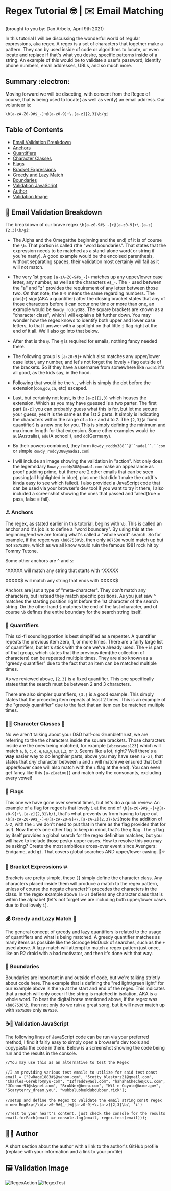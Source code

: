 # Regex Tutorial 🤓	 | ✉️ Email Matching

(brought to you by: Dan Arbelo, April 9th 2021)

In this tutorial I will be discussing the wonderful world of regular expressions, aka regex. A regex is a set of characters that together make a pattern. They can by used inside of code or algorithms to locate, or even locate and replace if that's what you desire, specific patterns inside of a string. An example of this would be to validate a user's password, identify phone numbers, email addresses, URLs, and so much more.

## Summary :electron:

Moving forward we will be disecting, with consent from the Regex of course, that is being used to locate( as well as verify) an email address. Our volunteer is:</br> 

`\b[a-zA-Z0-9#$_-]+@[a-z0-9]+\.[a-z]{2,3}\b/gi`</br>

## Table of Contents

- [Email Validation Breakdown](#breakdown)
- [Anchors](#anchors)
- [Quantifiers](#quantifiers)
- [Character Classes](#character-classes)
- [Flags](#flags)
- [Bracket Expressions](#bracket-expressions)
- [Greedy and Lazy Match](#greedy-and-lazy-match)
- [Boundaries](#boundaries)
- [Validation JavaScript](#validation-javascript)
- [Author](#author)
- [Validation Image](#validation-image)


## 🐸 Email Validation Breakdown 
The breakdown of our brave regex `\b[a-z0-9#$_-]+@[a-z0-9]+\.[a-z]{2,3}\b/gi`:

- The Alpha and the Omega(the beginning and the end) of it is of course the `\b`. That portion is called rthe "word boundaries". That states that the expression needs to be matched as a stand-alone word( or string if you're nasty). A good example would be the encolsed parenthesis, without separating spaces, their validation most certainly will fail as it will not match.

- The very 1st group `[a-zA-Z0-9#$_-]+` matches up any upper/lower case letter, any number, as well as the characters `#$_-`. The `-` used between the "a" and "z" provides the requirement of any letter between those two. On that note, the `0-9` means the same regarding numbers. The plus(`+`) sign(AKA a quantifier) after the closing bracket states that any of those characters before it can occur one time or more than one, an example would be `Rowdy_roddy388`. The square brackets are known as a "character class", which I will explain a bit further down. You may wonder how the regex knows to identify both upper and lower case letters, to that I answer with a spotlight on that little `i` flag right at the end of it all. We'll also go into that below.

- After that is the `@`. The `@` is required for emails, nothing fancy needed there.

- The following group is `[a-z0-9]+` which also matches any upper/lower case letter, any number, and let's not forget the lovely `+` flag outside of the brackets. So if they have a username from somewhere like `nada1` it's all good, as the kids say, in the hood.

- Following that would be the `\.`, which is simply the dot before the extension(`com`,`gov`,`ca`, etc) escaped.

- Last, but certainly not least, is the `[a-z]{2,3}` which houses the extension. Which as you may have guessed is a two parter. The first part `[a-z]` you can probably guess what this is for, but let me secure your guess, yes it is the same as the 1st 2 parts. It simply is indicating the characters within the range of `a` to `z` and `A` to `Z`. The `{2,3}`(a fixed quantifier) is a new one for you. This is simply defining the minimum and maximum length for that extension. Some other examples would be `au`(Australia), `edu`(A school!), and `dd`(Germany).

- By their powers combined, they form `Rowdy_roddy388``@``nada1``.``com` or simple `Rowdy_roddy388@nada1.com`!

- I will include an image showing the validation in "action". Not only does the legemndary `Rowdy_roddy388@nada1.com` make an appearance as proof pudding prime, but there are 2 other emails that can be seen passing(all highlighted in blue), plus one that didn't make the cut(It's kinda easy to see which failed). I also provided a JavaScript code that can be used via your browser's dev tool if you want to try it there, I also included a screenshot showing the ones that passed and failed(true = pass, false = fail).

### ⚓	 Anchors

The regex, as stated earlier in this tutorial, begins with `\b`. This is called an anchor and it's job is to define a "word boundary". By using this at the beginning/end we are forcing what's called a "whole word" search. So for example, if the regex was `\b867530\b`, then only `867530` would match up but not `8675309`, which as we all know would ruin the famous 1981 rock hit by Tommy Tutone.

Some other anchors are `^` and `$`:

^XXXXX will match any string that starts with ^XXXXX

XXXXX$ will match any string that ends with XXXXX$

Anchors are jsut a type of "meta-character". They don't match any characters, but instead they match specific positions. As you just saw `^` matches the starting position right before the 1st character of the search string. On the other hand `$` matches the end of the last character, and of course `\b` defines the entire boundary for the search string itself.

### 📡 Quantifiers

This sci-fi sounding portion is best simplified as a repeater. A quantifier repeats the previous item zero, 1, or more times. There are a fairly large list of quantifiers, but let's stick with the one we've already used. The `+` is part of that group, which states that the previous item(the collection of characters) can be repeated multiple times. They are also known as a "greedy quantifier" due to the fact that an item can be matched multiple times.

As we reviewed above, `{2,3}` is a fixed quantifier. This one specifically states that the search must be between 2 and 3 characters.

There are also simpler quantifiers, `{3,}` is a good example. This simply states that the preceding item repeats at least 2 times. This is an example of the "greedy quantifier" due to the fact that an item can be matched multiple times.


### 🧙‍♀️ Character Classes 🧝

No we aren't talking about your D&D half-orc Grumblethrust, we are referring to the the characters inside the square brackets. Those characters inside are the ones being matched, for example `[abceasyas123]` which will match `a`, `b`, `c`, `d`, `e`,`a`,`s`,`y`,`a`,`s`,`1`,`2`, or `3`. Seems like a lot, right? Well there's a <b>way</b> easier way to do lengthier parts, above you may have seen `[a-z]`, that states that <i>any</i> character between `a` and `z` will match(we ensured that both upper/lower case will also match with the `i` flag at the end). You can even get fancy like this `[a-z[aeiou]]` and match only the consonants, excluding every vowel!


### 🏴󠁵󠁳󠁰󠁲󠁿 Flags

This one we have gone over several times, but let's do a quick review. An example of a flag for regex is that lovely `i` at the end of `\b[a-z0-9#$_-]+@[a-z0-9]+\.[a-z]{2,3}\b/i`, that's what prevents us from having to type out `\b[a-zA-Z0-9#$_-]+@[a-zA-Z0-9]+\.[a-zA-Z]{2,3}\b/i`(note the addition of `A-Z`, with the `i` we don't need to put that in there as the flag provides that for us!). Now there's one other flag to keep in mind, that's the `g` flag. The `g` flag by itself provides a global search for the regex definition matches, but you will have to include those pesky upper cases. How to resolve this you may be asking? Create the most ambitious cross-over event since Avengers: Endgame, add `gi`. That covers global searches AND upper/lower casing. 🌈⭐

### 💢 Bracket Expressions 💥

Brackets are pretty simple, these `[]` simply define the character class. Any characters placed inside them will produce a match to the regex pattern, unless of course the negate character(`^`) precedes the characters in the class. In the regex example above `[a-z]` defiens any character class that is within the alphabet (let's not forget we are including both upper/lower cases due to that lovely `i`).

### 💰 Greedy and Lazy Match 🥱

The general concept of greedy and lazy quantifiers is related to the usage of quantifiers and what is being matched. A greedy quantifier matches as many items as possible like the Scrooge McDuck of searches, such as the `+` used above. A lazy match will attempt to match a regex pattern just once, like an R2 droid with a bad motivator, and then it's done with that way.

### 🚪 Boundaries

Boundaries are important in and outside of code, but we're talking strictly about code here. The example that is defining the "red light/green light" for our example above is the `\b` at the start and end of the regex. This indicates that a match will only occur if the string is matched in isolation, AKA is a whole word. To beat the digital horse mentioned above, if the regex was `\b867530\b`, then not only do we ruin a great song, but it will never match up with `8675309` only `867530`.

### ☕📜 Validation JavaScript

The following lines of JavaScript code can be run via your preferred method, I find it fairly easy to simply open a browser's dev tools and copypasta the code in there. Below is a screenshot showing the code being run and the results in the console.

`//You may use this as an alternative to test the Regex`

`//I am providing various test emails to utilize for said test`
`const email = ["JwRage1883#$@yahoo.com", "5cotty_blastorz21@gmail.com", "Charles-Cerebro@nyu-com", "12freddY@aol.com", "hahahaCheChe@CCL.com", "JConnor91@skynet.com", "RruNNer@beep.com", "Wil-e-Coyote@Acme.gov", "Scaryterry_dream.you", "wubbalubba@dubdubber.rick"];`

`//setup and define the Regex to validate the email string`
`const regex = new RegExp(/\b[a-z0-9#$_-]+@[a-z0-9]+\.[a-z]{2,3}\b/, 'i')`

`//Test to your heart's content, just check the console for the results`
`email.forEach(email => console.log(email, regex.test(email)));`

## 🧙‍♂️ Author
A short section about the author with a link to the author's GitHub profile (replace with your information and a link to your profile)

## 🖼️ Validation Image

![RegexAction](https://user-images.githubusercontent.com/75289900/114236622-bd692380-9936-11eb-976d-f924b44aedb3.JPG)
![RegexTest](https://user-images.githubusercontent.com/75289900/114236623-be01ba00-9936-11eb-8687-c05cfaba3f3d.JPG)